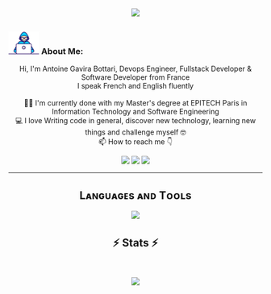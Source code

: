 <!-- <img align="right" src="<img align="right" src="https://visitor-badge.laobi.icu/badge?page_id=HalemoGPA/HalemoGPA" alt="HalemoGPA">HalemoGPA" alt="HalemoGPA"> -->
<!-- [![Typing SVG](https://readme-typing-svg.herokuapp.com?center=true&lines=This+is+HalemoGPA;Nice+to+meet+you+%F0%9F%91%8B)](https://git.io/typing-svg)       -->

<h1 align="center">
  <a href="https://git.io/typing-svg">
    <img src="https://readme-typing-svg.herokuapp.com/?lines=This+is+Antweene;Nice+to+meet+you+%F0%9F%91%8B&center=true&size=30">
  </a>
</h1>
   
###  <img src="./images/Developer.gif" alt="developer gif"  height="45px">  About Me:
<p align="center">
  Hi, I'm Antoine Gavira Bottari, Devops Engineer, Fullstack Developer & Software Developer from France
  <br>
  I speak French and English fluently
  <br>
  <br>
  👨‍🎓 I'm currently done with my Master's degree at EPITECH Paris in Information Technology and Software Engineering
  <br>
  💻 I love Writing code in general, discover new technology, learning new things and challenge myself 🤓
  <br>
  📫 How to reach me 👇
</p>
<p align="center"> <a href="https://www.linkedin.com/in/antoine-gavira-bottari-3b2671214/"><img src="https://img.shields.io/badge/linkedin-%230077B5.svg?&style=for-the-badge&logo=linkedin&logoColor=white" height=23></a> <a href="mailto:antweneee.dev@gmail.com"><img src="https://img.shields.io/badge/Gmail-D14836?style=for-the-badge&logo=gmail&logoColor=white" height=23></a> 
   <a href="https://x.com/devantweneee"><img src="https://img.shields.io/badge/Twitter-222222?style=for-the-badge&logo=twitter&logoColor=white" height=23></a>
<hr>


<!--Languages and Tools Section-->       
<h2 align="center">Lᴀɴɢᴜᴀɢᴇs ᴀɴᴅ Tᴏᴏʟs</h2> 
<p align="center">
<img width="600px"  src="https://skillicons.dev/icons?i=linux,py,flask,mysql,mongo,sqlite,postgres,php,html,css,js,ts,nodejs,express,react,nestjs,prisma,golang,ipfs,cs,c,cpp,java,jest,dart,flutter,md,git,github,gitlab,vscode,docker,postman,netlify,vercel,linux,bash,haskell,jenkins,grafana,prometheus,redhat&perline=12"  />
</p>



<h2 align="center">⚡ Stats ⚡</h2>
<br>



<p align="center">
<a href="https://github.com/Antweneee/githubProfileThing/">
      <img width=325  src="https://github-readme-stats.vercel.app/api/top-langs/?username=Antweneee&size_weight=0.2&count_weight=0.5&title_color=61dafb&text_color=ffffff&icon_color=61dafb&bg_color=20232a&langs_count=8&layout=compact&border_color=61dafb&hide_border=true" />
 </a>
</p>